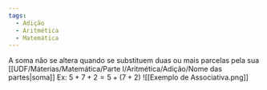 ```yaml
---
tags:
  - Adição
  - Aritmética
  - Matemática
---
```

A soma não se altera quando se substituem duas ou mais parcelas pela sua [[UDF/Máterias/Matemática/Parte I/Aritmética/Adição/Nome das partes|soma]]
Ex: $5+7+2=5+(7+2)$
![[Exemplo de Associativa.png]]